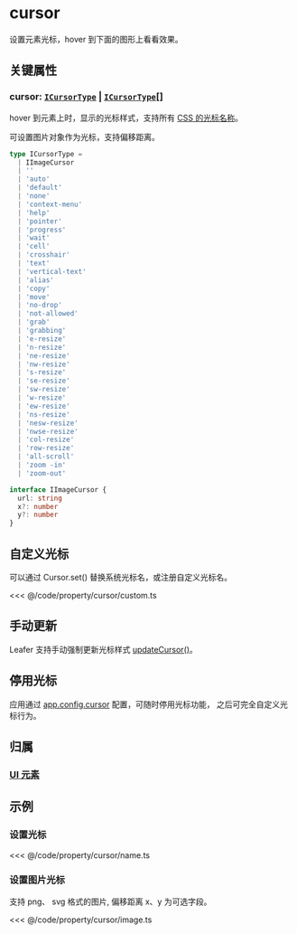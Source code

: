 <script setup>
import Case from '/component/Case.vue'
</script>

# cursor

设置元素光标，hover 到下面的图形上看看效果。

<case name="Cursor" editor=false></case>

## 关键属性

### cursor: [`ICursorType`](/api/modules.md#icursortype) | [`ICursorType`](/api/modules.md#icursortype)[]

hover 到元素上时，显示的光标样式，支持所有 [CSS 的光标名称](https://developer.mozilla.org/zh-CN/docs/Web/CSS/cursor)。

可设置图片对象作为光标，支持偏移距离。

```ts
type ICursorType =
  | IImageCursor
  | ''
  | 'auto'
  | 'default'
  | 'none'
  | 'context-menu'
  | 'help'
  | 'pointer'
  | 'progress'
  | 'wait'
  | 'cell'
  | 'crosshair'
  | 'text'
  | 'vertical-text'
  | 'alias'
  | 'copy'
  | 'move'
  | 'no-drop'
  | 'not-allowed'
  | 'grab'
  | 'grabbing'
  | 'e-resize'
  | 'n-resize'
  | 'ne-resize'
  | 'nw-resize'
  | 's-resize'
  | 'se-resize'
  | 'sw-resize'
  | 'w-resize'
  | 'ew-resize'
  | 'ns-resize'
  | 'nesw-resize'
  | 'nwse-resize'
  | 'col-resize'
  | 'row-resize'
  | 'all-scroll'
  | 'zoom -in'
  | 'zoom-out'

interface IImageCursor {
  url: string
  x?: number
  y?: number
}
```

## 自定义光标

可以通过 Cursor.set() 替换系统光标名，或注册自定义光标名。

<<< @/code/property/cursor/custom.ts

## 手动更新

Leafer 支持手动强制更新光标样式 [updateCursor()](/reference/display/Leafer.md#updatecursor-cursor-icursortype)。

## 停用光标

应用通过 [app.config.cursor](/reference/config/app/base.md#cursor-boolean) 配置，可随时停用光标功能， 之后可完全自定义光标行为。

## 归属

### [UI 元素](/reference/display/UI.md)

## 示例

<case name="Cursor" index=4 editor=false></case>

### 设置光标

<<< @/code/property/cursor/name.ts

<case name="Cursor" index=5 editor=false></case>

### 设置图片光标

支持 png、 svg 格式的图片, 偏移距离 x、y 为可选字段。

<<< @/code/property/cursor/image.ts
